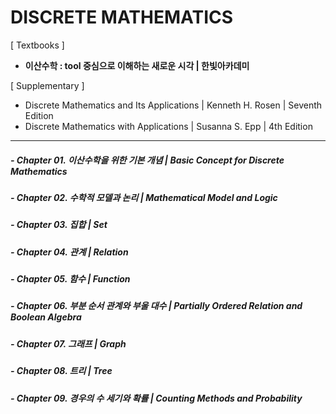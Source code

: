 # DISCRETE MATHEMATICS

[ Textbooks ]  
* **이산수학 : tool 중심으로 이해하는 새로운 시각 | 한빛아카데미**  

[ Supplementary ]  
* Discrete Mathematics and Its Applications | Kenneth H. Rosen | Seventh Edition  
* Discrete Mathematics with Applications | Susanna S. Epp | 4th Edition   

---

#####     - Chapter 01. 이산수학을 위한 기본 개념 | Basic Concept for Discrete Mathematics  
##### - Chapter 02. 수학적 모델과 논리 | Mathematical Model and Logic  
##### - Chapter 03. 집합 | Set  
##### - Chapter 04. 관계 | Relation  
##### - Chapter 05. 함수 | Function  
##### - Chapter 06. 부분 순서 관계와 부울 대수 | Partially Ordered Relation and Boolean Algebra  
##### - Chapter 07. 그래프 | Graph  
##### - Chapter 08. 트리 | Tree  
##### - Chapter 09. 경우의 수 세기와 확률 | Counting Methods and Probability  
